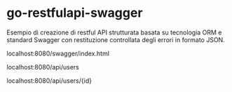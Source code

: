 # go-restfulapi-swagger

Esempio di creazione di restful API strutturata basata su tecnologia ORM e standard Swagger con restituzione controllata degli errori in formato JSON.

localhost:8080/swagger/index.html

localhost:8080/api/users

localhost:8080/api/users/{id}
